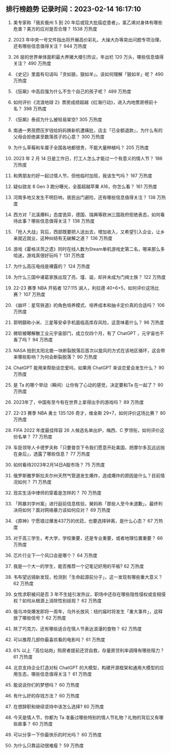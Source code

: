 
## 排行榜趋势 记录时间：2023-02-14 16:17:10
  
  1. 美专家称「俄亥俄州 5 到 20 年后或现大批癌症患者」，氯乙烯对身体有哪些危害？美方的应对是否合理？ 1538 万热度
    
  2. 2023 年中央一号文件指出将开展高价彩礼、大操大办等突出问题专项治理，还有哪些信息值得关注？ 944 万热度
    
  3. 26 层的世界单体面积最大养猪大楼引热议，年出栏 120 万头，哪些信息值得关注？ 490 万热度
    
  4. 《史记》里面有句话叫「贪如狼，狠如羊」。该如何理解「狠如羊」呢？ 490 万热度
    
  5. 《狂飙》中高启强为什么不生个自己的孩子呢？ 489 万热度
    
  6. 如何评价《流浪地球 2》票房成绩超越《红海行动》，进入内地票房榜前十名？ 398 万热度
    
  7. 《狂飙》泰叔为什么被轻易架空? 305 万热度
    
  8. 南通一男孩攒压岁钱给妈妈换新机遭痛批，店主「已全额退款」，为什么有的父母会拒绝甚至数落孩子的心意？ 300 万热度
    
  9. 为什么草莓和车厘子全国各地都很贵，不能大量种植吗？ 205 万热度
    
  10. 2023 年 2 月 14 日是工作日，打工人怎么才能过一个有意义的情人节？ 186 万热度
    
  11. 和男朋友约好一起过情人节，但他临时加班，我该生气吗？ 167 万热度
    
  12. 疑似骁龙 8 Gen 3 跑分曝光，全面超越苹果 A16，你怎么看？ 161 万热度
    
  13. 河南多地又发生不明巨响，居民出门避险，还有哪些信息值得关注？ 138 万热度
    
  14. 西方对「北溪爆料」态度诡异，德国、瑞典等欧洲三国政府拒绝表态，如何看待此事？哪些信息值得关注？ 138 万热度
    
  15. 「抢人大战」背后，西部既要把人送出去，增加收入，又希望引入企业，让乡亲就近就业，这种纠结有无破解之道？ 136 万热度
    
  16. 游戏《霍格沃茨之遗》同时在线人数为Steam单机游戏史第二名，哪来那么多哈迷，游戏真很好玩吗？ 131 万热度
    
  17. 为什么高压电线是裸露的？ 124 万热度
    
  18. 为什么三国中诸葛家族出现了亮、瑾、诞，却并未成为门阀士族？ 122 万热度
    
  19. 22-23 赛季 NBA 开拓者 127:115 湖人，利拉德 40+6+5，如何评价这场比赛？ 107 万热度
    
  20. 《崩坏：星穹铁道》的角色培养模式、培养成本和抽卡定价真的合适吗？ 106 万热度
    
  21. 郭明錤称小米、三星等安卓手机面临高库存风险，这意味着什么？ 96 万热度
    
  22. 微软被曝解散工业元宇宙部门，成立仅四个月，有了 ChatGPT ，元宇宙也不香了吗？ 94 万热度
    
  23. NASA 拍到太阳北极一块断裂脱落后首次以旋风的方式在该地区循环，这会带来哪些影响？为何会断裂脱落？ 90 万热度
    
  24. ChatGPT 能用来帮助谈恋爱吗，如果用 ChatGPT 来谈恋爱会发生什么？ 90 万热度
    
  25. 是 Ta 的哪个举动（瞬间）让你有了心动的感觉，决定要和Ta 在一起了？ 90 万热度
    
  26. 2023年了，中国有至今有在世界上拿得出手的游戏吗？ 89 万热度
    
  27. 22-23 赛季 NBA 勇士 135:126 奇才，维金斯 29+7，如何评价这场比赛？ 80 万热度
    
  28. FIFA 2022 年度最佳阵容 26 人候选名单出炉，梅西、C 罗领衔，如何评价这份名单？ 77 万热度
    
  29. 车臣领导人卡德罗夫称「只要普京下令我们愿意开赴美国，把摩尔多瓦远远抛在身后」，透露了哪些信息？ 77 万热度
    
  30. 如何看待2023年2月14日A股市场？ 75 万热度
    
  31. 俄罗斯雅罗斯拉夫尔州天然气管道发生爆炸，造成爆炸的原因是什么？目前情况如何？ 71 万热度
    
  32. 现实生活中律师的穿着是怎样的？ 70 万热度
    
  33. 「网暴刘学州案」进行庭前信息核验，舅妈称「那些人至今未道歉」，最终判决将如何？面对网络暴力该如何应对？ 69 万热度
    
  34. 《原神》宁愿错过爆发437万的优菈，也要选择钟离，是什么心态？ 67 万热度
    
  35. 对于高三学生，考大学，学校重要，还是专业重要，或者地理位置重要？ 66 万热度
    
  36. 芯片行业下一个风口会是哪个？ 64 万热度
    
  37. 我是一个大一的学生，能否推荐一个记笔记好用的平板? 62 万热度
    
  38. 韦布望远镜新发现，检测到「生命起源前分子」，这一发现有哪些重大意义？ 62 万热度
    
  39. 女性求职被问是否 3 年不生娃引发热议，职场中还存在哪些隐性侵权或变相侵权？如何从根源上消除性别歧视？ 62 万热度
    
  40. 俄乌冲突爆发即将一周年，乌外长放风：纽约届时将发生「重大事件」，这释放了哪些信号？ 62 万热度
    
  41. 除了巧克力，还有哪些适合在情人节表达浪漫的食物？ 62 万热度
    
  42. 可以推荐几部你最喜欢看的电影吗？ 61 万热度
    
  43. 6% 以上「高位站岗」购房者提前还贷自救，存量房贷利率调降有哪些阻力？ 61 万热度
    
  44. 北京支持企业打造对标 ChatGPT 的大模型，构建开源框架和通用大模型的应用生态，哪些信息值得关注？ 61 万热度
    
  45. 能说说你们的梦想吗？ 60 万热度
    
  46. 有什么好的存钱方法？ 60 万热度
    
  47. 在想辞职和继续坚持中该怎么选择? 60 万热度
    
  48. 今天是情人节，你都为 Ta 准备过哪些特别的情人节礼物？礼物的背后又有哪些故事？ 60 万热度
    
  49. 可以分享一下你最快乐的时光吗？ 60 万热度
    
  50. 为什么只靠运动很难瘦？ 59 万热度
    